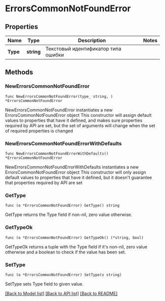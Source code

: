 # ErrorsCommonNotFoundError

## Properties

Name | Type | Description | Notes
------------ | ------------- | ------------- | -------------
**Type** | **string** | Текстовый идентификатор типа ошибки | 

## Methods

### NewErrorsCommonNotFoundError

`func NewErrorsCommonNotFoundError(type_ string, ) *ErrorsCommonNotFoundError`

NewErrorsCommonNotFoundError instantiates a new ErrorsCommonNotFoundError object
This constructor will assign default values to properties that have it defined,
and makes sure properties required by API are set, but the set of arguments
will change when the set of required properties is changed

### NewErrorsCommonNotFoundErrorWithDefaults

`func NewErrorsCommonNotFoundErrorWithDefaults() *ErrorsCommonNotFoundError`

NewErrorsCommonNotFoundErrorWithDefaults instantiates a new ErrorsCommonNotFoundError object
This constructor will only assign default values to properties that have it defined,
but it doesn't guarantee that properties required by API are set

### GetType

`func (o *ErrorsCommonNotFoundError) GetType() string`

GetType returns the Type field if non-nil, zero value otherwise.

### GetTypeOk

`func (o *ErrorsCommonNotFoundError) GetTypeOk() (*string, bool)`

GetTypeOk returns a tuple with the Type field if it's non-nil, zero value otherwise
and a boolean to check if the value has been set.

### SetType

`func (o *ErrorsCommonNotFoundError) SetType(v string)`

SetType sets Type field to given value.



[[Back to Model list]](../README.md#documentation-for-models) [[Back to API list]](../README.md#documentation-for-api-endpoints) [[Back to README]](../README.md)


